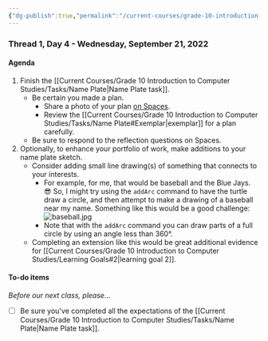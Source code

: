 ```yaml
---
{"dg-publish":true,"permalink":"/current-courses/grade-10-introduction-to-computer-studies/section-1/thread-1/day-4/","dgHomeLink":false}
---
```


### Thread 1, Day 4 - Wednesday, September 21, 2022
#### Agenda
1. Finish the [[Current Courses/Grade 10 Introduction to Computer Studies/Tasks/Name Plate\|Name Plate task]].
	- Be certain you made a plan.
		- Share a photo of your plan [on Spaces](https://ca.spacesedu.com/).
		- Review the [[Current Courses/Grade 10 Introduction to Computer Studies/Tasks/Name Plate#Exemplar\|exemplar]] for a plan carefully.
	- Be sure to respond to the reflection questions on Spaces.
2. Optionally, to enhance your portfolio of work, make additions to your name plate sketch.
	- Consider adding small line drawing(s) of something that connects to your interests.
		- For example, for me, that would be baseball and the Blue Jays. 😎 So, I might try using the `addArc` command to have the turtle draw a circle, and then attempt to make a drawing of a baseball near my name. Something like this would be a good challenge:
		  ![baseball.jpg](/img/user/Attachments/baseball.jpg)
		- Note that with the `addArc` command you can draw parts of a full circle by using an angle less than 360°.
	- Completing an extension like this would be great additional evidence for [[Current Courses/Grade 10 Introduction to Computer Studies/Learning Goals#2\|learning goal 2]].
 
#### To-do items
*Before our next class, please...*

- [ ] Be sure you've completed all the expectations of the [[Current Courses/Grade 10 Introduction to Computer Studies/Tasks/Name Plate\|Name Plate task]].